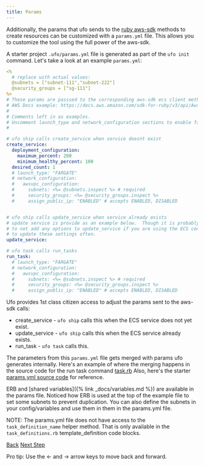 ```yaml
---
title: Params
---
```


Additionally, the params that ufo sends to the [ruby aws-sdk](https://docs.aws.amazon.com/sdk-for-ruby/v3/api/Aws/ECS/Client.html#run_task-instance_method) methods to create resources can be customized with a `params.yml` file.  This allows you to customize the tool using the full power of the aws-sdk.

A starter project `.ufo/params.yml` file is generated as part of the `ufo init` command. Let's take a look at an example `params.yml`:

```yaml
<%
  # replace with actual values:
  @subnets = ["subnet-111","subnet-222"]
  @security_groups = ["sg-111"]
%>
# These params are passsed to the corresponding aws-sdk ecs client methods.
# AWS Docs example: https://docs.aws.amazon.com/sdk-for-ruby/v3/api/Aws/ECS/Client.html#run_task-instance_method
#
# Comments left in as examples.
# Uncomment launch_type and network_configuration sections to enable fargate.
#

# ufo ship calls create_service when service doesnt exist
create_service:
  deployment_configuration:
    maximum_percent: 200
    minimum_healthy_percent: 100
  desired_count: 1
  # launch_type: "FARGATE"
  # network_configuration:
  #   awsvpc_configuration:
  #     subnets: <%= @subnets.inspect %> # required
  #     security_groups: <%= @security_groups.inspect %>
  #     assign_public_ip: "ENABLED" # accepts ENABLED, DISABLED


# ufo ship calls update_service when service already exists
# update service is provide as an example below.  Though it is probably better
# to not add any options to update_service if you are using the ECS console
# to update these settings often.
update_service:

# ufo task calls run_tasks
run_task:
  # launch_type: "FARGATE"
  # network_configuration:
  #   awsvpc_configuration:
  #     subnets: <%= @subnets.inspect %> # required
  #     security_groups: <%= @security_groups.inspect %>
  #     assign_public_ip: "ENABLED" # accepts ENABLED, DISABLED
```

Ufo provides 1st class citizen access to adjust the params sent to the aws-sdk calls:

* create_service - `ufo ship` calls this when the ECS service does not yet exist.
* update_service - `ufo ship` calls this when the ECS service already exists.
* run_task - `ufo task` calls this.

The parameters from this `params.yml` file gets merged with params ufo generates internally.  Here's an example of where the merging happens in the source code for the run task command [task.rb](https://github.com/tongueroo/ufo/blob/90f12df035843528770122deb328d150249a25e2/lib/ufo/task.rb#L20)  Also, here's the starter [params.yml source code](https://github.com/tongueroo/ufo/blob/master/lib/template/.ufo/params.yml) for reference.

ERB and [shared variables]({% link _docs/variables.md %}) are available in the params file.  Noticed how ERB is used at the top of the example file to set some subnets to prevent duplication.  You can also define the subnets in your config/variables and use them in them in the params.yml file.

NOTE: The params.yml file does not have access to the `task_definition_name` helper method. That is only available in the `task_definitions.rb` template_definition code blocks.

<a id="prev" class="btn btn-basic" href="{% link _docs/settings.md %}">Back</a>
<a id="next" class="btn btn-primary" href="{% link _docs/ufo-env.md %}">Next Step</a>
<p class="keyboard-tip">Pro tip: Use the <- and -> arrow keys to move back and forward.</p>

